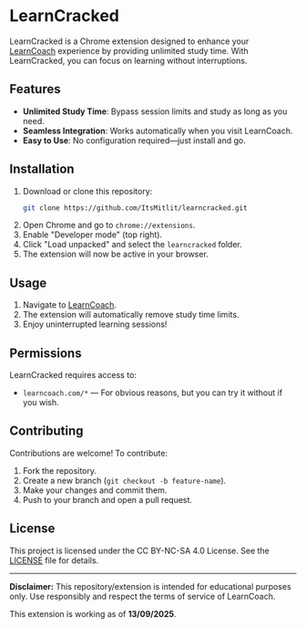 # LearnCracked

LearnCracked is a Chrome extension designed to enhance your [LearnCoach](https://learncoach.com) experience by providing unlimited study time. With LearnCracked, you can focus on learning without interruptions.

## Features

- **Unlimited Study Time**: Bypass session limits and study as long as you need.
- **Seamless Integration**: Works automatically when you visit LearnCoach.
- **Easy to Use**: No configuration required—just install and go.

## Installation

1. Download or clone this repository:
	```sh
	git clone https://github.com/ItsMitlit/learncracked.git
	```
2. Open Chrome and go to `chrome://extensions`.
3. Enable "Developer mode" (top right).
4. Click "Load unpacked" and select the `learncracked` folder.
5. The extension will now be active in your browser.

## Usage

1. Navigate to [LearnCoach](https://learncoach.com).
2. The extension will automatically remove study time limits.
3. Enjoy uninterrupted learning sessions!

## Permissions

LearnCracked requires access to:

- `learncoach.com/*` — For obvious reasons, but you can try it without if you wish.

## Contributing

Contributions are welcome! To contribute:

1. Fork the repository.
2. Create a new branch (`git checkout -b feature-name`).
3. Make your changes and commit them.
4. Push to your branch and open a pull request.

## License

This project is licensed under the CC BY-NC-SA 4.0 License. See the [LICENSE](https://github.com/ItsMitlit/learncracked/blob/main/LICENSE) file for details.

---

**Disclaimer:** This repository/extension is intended for educational purposes only. Use responsibly and respect the terms of service of LearnCoach.

This extension is working as of **13/09/2025**.